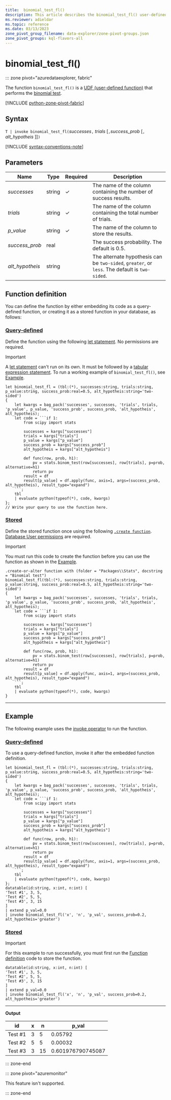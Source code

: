 ```yaml
---
title:  binomial_test_fl()
description: This article describes the binomial_test_fl() user-defined function in Azure Data Explorer.
ms.reviewer: adieldar
ms.topic: reference
ms.date: 03/13/2023
zone_pivot_group_filename: data-explorer/zone-pivot-groups.json
zone_pivot_groups: kql-flavors-all
---
```

# binomial_test_fl()

::: zone pivot="azuredataexplorer, fabric"

The function `binomial_test_fl()` is a [UDF (user-defined function)](../query/functions/user-defined-functions.md) that performs the [binomial test](https://en.wikipedia.org/wiki/Binomial_test).

[!INCLUDE [python-zone-pivot-fabric](../../includes/python-zone-pivot-fabric.md)]

## Syntax

`T | invoke binomial_test_fl(`*successes*`,` *trials* [`,`*success_prob* [`,` *alt_hypotheis* ]]`)`

[!INCLUDE [syntax-conventions-note](../../includes/syntax-conventions-note.md)]

## Parameters

|Name|Type|Required|Description|
|--|--|--|--|
| *successes* | string | &check; | The name of the column containing the number of success results.|
| *trials* | string | &check; | The name of the column containing the total number of trials.|
| *p_value* | string | &check; | The name of the column to store the results.|
| *success_prob* | real | | The success probability. The default is 0.5.|
| *alt_hypotheis* | string | | The alternate hypothesis can be `two-sided`, `greater`, or `less`. The default is `two-sided`.|

## Function definition

You can define the function by either embedding its code as a query-defined function, or creating it as a stored function in your database, as follows:

### [Query-defined](#tab/query-defined)

Define the function using the following [let statement](../query/let-statement.md). No permissions are required.

> [!IMPORTANT]
> A [let statement](../query/let-statement.md) can't run on its own. It must be followed by a [tabular expression statement](../query/tabular-expression-statements.md). To run a working example of `binomial_test_fl()`, see [Example](#example).

```kusto
let binomial_test_fl = (tbl:(*), successes:string, trials:string, p_value:string, success_prob:real=0.5, alt_hypotheis:string='two-sided')
{
    let kwargs = bag_pack('successes', successes, 'trials', trials, 'p_value', p_value, 'success_prob', success_prob, 'alt_hypotheis', alt_hypotheis);
    let code = ```if 1:
        from scipy import stats
        
        successes = kargs["successes"]
        trials = kargs["trials"]
        p_value = kargs["p_value"]
        success_prob = kargs["success_prob"]
        alt_hypotheis = kargs["alt_hypotheis"]
        
        def func(row, prob, h1):
            pv = stats.binom_test(row[successes], row[trials], p=prob, alternative=h1)
            return pv
        result = df
        result[p_value] = df.apply(func, axis=1, args=(success_prob, alt_hypotheis), result_type="expand")
    ```;
    tbl
    | evaluate python(typeof(*), code, kwargs)
};
// Write your query to use the function here.
```

### [Stored](#tab/stored)

Define the stored function once using the following [`.create function`](../management/create-function.md). [Database User permissions](../management/access-control/role-based-access-control.md) are required.

> [!IMPORTANT]
> You must run this code to create the function before you can use the function as shown in the [Example](#example).

```kusto
.create-or-alter function with (folder = "Packages\\Stats", docstring = "Binomial test")
binomial_test_fl(tbl:(*), successes:string, trials:string, p_value:string, success_prob:real=0.5, alt_hypotheis:string='two-sided')
{
    let kwargs = bag_pack('successes', successes, 'trials', trials, 'p_value', p_value, 'success_prob', success_prob, 'alt_hypotheis', alt_hypotheis);
    let code = ```if 1:
        from scipy import stats
        
        successes = kargs["successes"]
        trials = kargs["trials"]
        p_value = kargs["p_value"]
        success_prob = kargs["success_prob"]
        alt_hypotheis = kargs["alt_hypotheis"]
        
        def func(row, prob, h1):
            pv = stats.binom_test(row[successes], row[trials], p=prob, alternative=h1)
            return pv
        result = df
        result[p_value] = df.apply(func, axis=1, args=(success_prob, alt_hypotheis), result_type="expand")
    ```;
    tbl
    | evaluate python(typeof(*), code, kwargs)
}
```

---

## Example

The following example uses the [invoke operator](../query/invoke-operator.md) to run the function.

### [Query-defined](#tab/query-defined)

To use a query-defined function, invoke it after the embedded function definition.

```kusto
let binomial_test_fl = (tbl:(*), successes:string, trials:string, p_value:string, success_prob:real=0.5, alt_hypotheis:string='two-sided')
{
    let kwargs = bag_pack('successes', successes, 'trials', trials, 'p_value', p_value, 'success_prob', success_prob, 'alt_hypotheis', alt_hypotheis);
    let code = ```if 1:
        from scipy import stats
        
        successes = kargs["successes"]
        trials = kargs["trials"]
        p_value = kargs["p_value"]
        success_prob = kargs["success_prob"]
        alt_hypotheis = kargs["alt_hypotheis"]
        
        def func(row, prob, h1):
            pv = stats.binom_test(row[successes], row[trials], p=prob, alternative=h1)
            return pv
        result = df
        result[p_value] = df.apply(func, axis=1, args=(success_prob, alt_hypotheis), result_type="expand")
    ```;
    tbl
    | evaluate python(typeof(*), code, kwargs)
};
datatable(id:string, x:int, n:int) [
'Test #1', 3, 5,
'Test #2', 5, 5,
'Test #3', 3, 15
]
| extend p_val=0.0
| invoke binomial_test_fl('x', 'n', 'p_val', success_prob=0.2, alt_hypotheis='greater')
```

### [Stored](#tab/stored)

> [!IMPORTANT]
> For this example to run successfully, you must first run the [Function definition](#function-definition) code to store the function.

```kusto
datatable(id:string, x:int, n:int) [
'Test #1', 3, 5,
'Test #2', 5, 5,
'Test #3', 3, 15
]
| extend p_val=0.0
| invoke binomial_test_fl('x', 'n', 'p_val', success_prob=0.2, alt_hypotheis='greater')
```

---

**Output**

| id | x | n | p_val |
|---|---|---|---|
| Test #1 | 3 | 5 | 0.05792 |
| Test #2 | 5 | 5 | 0.00032 |
| Test #3 | 3 | 15 | 0.601976790745087 |

::: zone-end

::: zone pivot="azuremonitor"

This feature isn't supported.

::: zone-end
